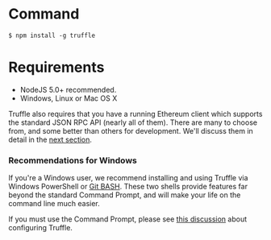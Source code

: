 # Command

```
$ npm install -g truffle
```

# Requirements

* NodeJS 5.0+ recommended.
* Windows, Linux or Mac OS X

Truffle also requires that you have a running Ethereum client which supports the standard JSON RPC API (nearly all of them). There are many to choose from, and some better than others for development. We'll discuss them in detail in the [next section](/docs/getting_started/client).

### Recommendations for Windows

If you're a Windows user, we recommend installing and using Truffle via Windows PowerShell or [Git BASH](https://git-for-windows.github.io/). These two shells provide features far beyond the standard Command Prompt, and will make your life on the command line much easier.

If you must use the Command Prompt, please see [this discussion](/advanced/configuration/#resolving-naming-conflicts-on-windows) about configuring Truffle.


